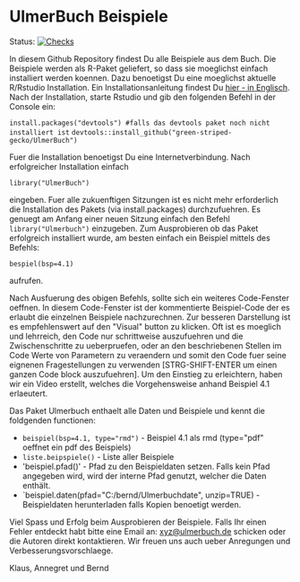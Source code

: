 # UlmerBuch Beispiele


Status: [![Checks](https://github.com/green-striped-gecko/UlmerBuch/actions/workflows/check.yml/badge.svg)](https://github.com/green-striped-gecko/UlmerBuch/actions/workflows/check.yml)



In diesem Github Repository findest Du alle Beispiele aus dem Buch. Die Beispiele werden als R-Paket geliefert, so dass sie moeglichst einfach installiert werden koennen. Dazu benoetigst Du eine moeglichst aktuelle R/Rstudio Installation. Ein Installationsanleitung findest Du [hier - in Englisch](https://rstudio-education.github.io/hopr/starting.html). Nach der Installation, starte Rstudio und gib den folgenden Befehl in der Console ein:

`install.packages("devtools") #falls das devtools paket noch nicht installiert ist`
`devtools::install_github("green-striped-gecko/UlmerBuch")`


Fuer die Installation benoetigst Du eine Internetverbindung. Nach erfolgreicher Installation einfach

`library("UlmerBuch")`

eingeben. Fuer alle zukuenftigen Sitzungen ist es nicht mehr erforderlich die Installation des Pakets (via install.packages) durchzufuehren. Es genuegt am Anfang einer neuen Sitzung einfach den Befehl `library("Ulmerbuch")` einzugeben. Zum Ausprobieren ob das Paket erfolgreich installiert wurde, am besten einfach ein Beispiel mittels des Befehls:

`bespiel(bsp=4.1)`

aufrufen.

Nach Ausfuerung des obigen Befehls, sollte sich ein weiteres Code-Fenster oeffnen. In diesem Code-Fenster ist der kommentierte Beispiel-Code der es erlaubt die einzelnen Beispiele nachzurechnen. Zur besseren Darstellung ist es empfehlenswert auf den "Visual" button zu klicken. Oft ist es moeglich und lehrreich, den Code nur schrittweise auszufuehren und die Zwischenschritte zu ueberpruefen, oder an den beschriebenen Stellen im Code Werte von Parametern zu veraendern und somit den Code fuer seine eignenen Fragestellungen zu verwenden [STRG-SHIFT-ENTER um einen ganzen Code block auszufuehren]. Um den Einstieg zu erleichtern, haben wir ein Video erstellt, welches die Vorgehensweise anhand Beispiel 4.1 erlaeutert.

Das Paket Ulmerbuch enthaelt alle Daten und Beispiele und kennt die foldgenden functionen:

- `beispiel(bsp=4.1, type="rmd")` - Beispiel 4.1 als rmd (type="pdf" oeffnet ein pdf des Beispiels)
- `liste.beipspiele()` - Liste aller Beispiele
- 'beispiel.pfad()' - Pfad zu den Beispieldaten setzen. Falls kein Pfad angegeben wird, wird der interne Pfad genutzt, welcher die Daten enthält.
- `beispiel.daten(pfad="C:/bernd/Ulmerbuchdate", unzip=TRUE) - Beispieldaten herunterladen falls Kopien benoetigt werden.

Viel Spass und Erfolg beim Ausprobieren der Beispiele. Falls Ihr einen Fehler entdeckt habt bitte eine Email an: [xyz\@ulmerbuch.de](xyz@ulmerbuch.de) schicken oder die Autoren direkt kontaktieren. Wir freuen uns auch ueber Anregungen und Verbesserungsvorschlaege. 

Klaus, Annegret und Bernd
